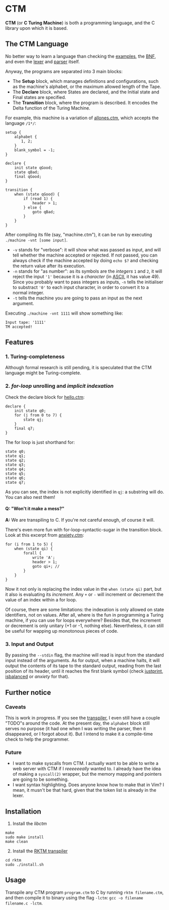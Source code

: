 # CTM

**CTM** (or **C Turing Machine**) is both a programming language, and the C library upon which it is based.

## The CTM Language

No better way to learn a language than checking the [examples](https://github.com/gaboflowers/ctm/tree/master/examples), the [BNF](https://github.com/gaboflowers/rktm/blob/master/ctm.bnf), and even the [lexer](https://github.com/gaboflowers/rktm/blob/master/lexer.rkt) and [parser](https://github.com/gaboflowers/rktm/blob/master/parser.rkt) itself.

Anyway, the programs are separated into 3 main blocks:
- The **Setup** block, which manages definitions and configurations, such as the machine's alphabet, or the maximum allowed length of the Tape.
- The **Declare** block, where States are declared, and the Initial state and Final states are specified.
- The **Transition** block, where the program is described. It encodes the Delta function of the Turing Machine.

For example, this machine is a variation of [allones.ctm](https://github.com/gaboflowers/ctm/blob/master/examples/allones.ctm), which accepts the language `/1*/`:
```
setup {
    alphabet {
       1, 2;
    }
    blank_symbol = -1;
}

declare {
    init state qGood;
    state qBad;
    final qGood;
}

transition {
    when (state qGood) {
        if (read 1) {
            header > 1;
        } else {
            goto qBad;
        }
    }
}
```
After compiling its file (say, "machine.ctm"), it can be run by executing `./machine -vnt [some input]`.
- `-v` stands for "verbose": it will show what was passed as input, and will tell whether the machine accepted or rejected. If not passed, you can always check if the machine accepted by doing `echo $?` and checking the return value after its execution.
- `-n` stands for "as number": as its symbols are the *integers* `1` and `2`, it will reject the input `'1'` because it is a *character* (in [ASCII](https://theasciicode.com.ar/), it has value 49). Since you probably want to pass integers as inputs, `-n` tells the initialiser to substract `'0'` to each input character, in order to convert it to a normal integer.
- `-t` tells the machine you are going to pass an input as the next argument.

Executing `./machine -vnt 1111` will show something like:

```
Input tape: '1111'
TM accepted!
```


## Features
### 1. Turing-completeness
Although formal research is still pending, it is speculated that the CTM language might be Turing-complete.

### 2. *for-loop* unrolling and *implicit indexation*
Check the declare block for [hello.ctm](https://github.com/gaboflowers/ctm/blob/master/examples/hello.ctm):
```
declare {
    init state q0;
    for (j from 0 to 7) {
        state qj;
    }
    final q7;
}
```
The for loop is just shorthand for:
```
state q0;
state q1;
state q2;
state q3;
state q4;
state q5;
state q6;
state q7;
```
As you can see, the index is not explicitly identified in `qj`: a substring will do. You can also nest them!

#### Q: "Won't it make a mess?"
**A:** We are transpiling to C. If you're not careful enough, of course it will.

There's even more fun with for-loop-syntactic-sugar in the transition block. Look at this excerpt from [anxiety.ctm](https://github.com/gaboflowers/ctm/blob/master/examples/anxiety.ctm):

```
for (i from 1 to 5) {
    when (state qi) {
        forall {
            write 'A';
            header > 1;
            goto qi+; //
        }
    }
}
```

Now it not only is replacing the index value in the `when (state qi)` part, but it also is evaluating its *increment*. Any `+` or `-` will increment or decrement the value of an index within a for loop.

Of course, there are some limitations: the indexation is only allowed on state identifiers, not on values. After all, where is the fun in programming a Turing machine, if you can use for loops everywhere? Besides that, the increment or decrement is only unitary (+1 or -1, nothing else). Nevertheless, it can still be useful for wapping up monotonous pieces of code.

### 3. Input and Output

By passing the `--stdin` flag, the machine will read is input from the standard input instead of the arguments.
As for output, when a machine halts, it will output the contents of its tape to the standard output, reading from the last position of its header, until it reaches the first blank symbol (check [justprint](https://github.com/gaboflowers/ctm/blob/master/examples/justprint.ctm), [isbalanced](https://github.com/gaboflowers/ctm/blob/master/examples/isbalanced.ctm) or *anxiety* for that).

## Further notice
### Caveats

This is work in progress. If you see the [transpiler](https://github.com/gaboflowers/rktm/blob/master/transpiler.rkt), I even still have a couple "TODO"s around the code. At the present day, the `alphabet` block still serves no purpose (it had one when I was writing the parser, then it disappeared, or I forgot about it). But I intend to make it a compile-time check to help the programmer.

### Future

- I want to make syscalls from CTM. I actually want to be able to write a web server with CTM if I *reeeeeeally* wanted to. I already have the idea of making a `syscall(2)` wrapper, but the memory mapping and pointers are going to be something.
- I want syntax highlighting. Does anyone know how to make that in Vim? I mean, it musn't be that hard, given that the token list is already in the lexer.

## Installation

1. Install the *libctm*
```shell
make
sudo make install
make clean
```

2. Install the [RKTM transpiler](https://github.com/gaboflowers/rktm)
```shell
cd rktm
sudo ./install.sh
```

## Usage

Transpile any CTM program `program.ctm`  to C by running `rktm filename.ctm`, and then compile it to binary using the flag `-lctm`: `gcc -o filename filename.c -lctm`.
